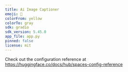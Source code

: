 ```yaml
---
title: Ai Image Captioner
emoji: 🚀
colorFrom: yellow
colorTo: gray
sdk: gradio
sdk_version: 5.45.0
app_file: app.py
pinned: false
license: mit
---
```


Check out the configuration reference at https://huggingface.co/docs/hub/spaces-config-reference
